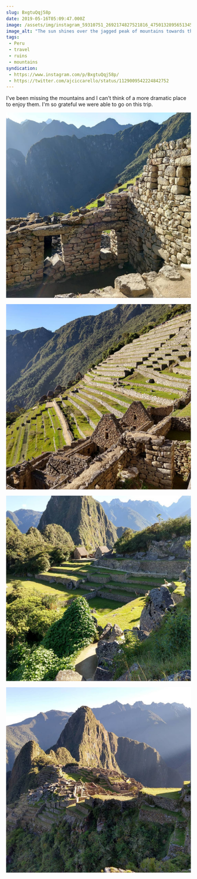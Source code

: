 ```yaml
---
slug: BxgtuQqj58p
date: 2019-05-16T05:09:47.000Z
image: /assets/img/instagram_59310751_2692174827521816_4750132895651345329_n_17858655034405380.jpg
image_alt: "The sun shines over the jagged peak of mountains towards the stone walls of an abandoned settlement."
tags:
 - Peru
 - travel
 - ruins
 - mountains
syndication:
 - https://www.instagram.com/p/BxgtuQqj58p/
 - https://twitter.com/ajciccarello/status/1129009542224842752
---
```


I've been missing the mountains and I can't think of a more dramatic place to enjoy them. I'm so grateful we were able to go on this trip.

![Parts of a two story high stone building wall with large windows. Green hills are visible behind.](/assets/img/instagram_60625647_414434292732472_8540050118128250813_n_17874667669367330.jpg)

![Steep mountainside terraced into flat grassy areas using stone walls. The foundation of stone buildings is visible in the foreground.](/assets/img/instagram_59157609_157884905250406_8766458827044165248_n_17856576136409690.jpg)

![Llamas grazing on grassy terraces between ruins of ancient buildings.](/assets/img/instagram_58909984_162007224827386_2523836551082775993_n_17889350944333872.jpg)

![Sunlight shining onto the ruins of Machu Picchu as seen from a distance.](/assets/img/instagram_60442014_188953568759420_4891970280160712152_n_17955380878274632.jpg)
